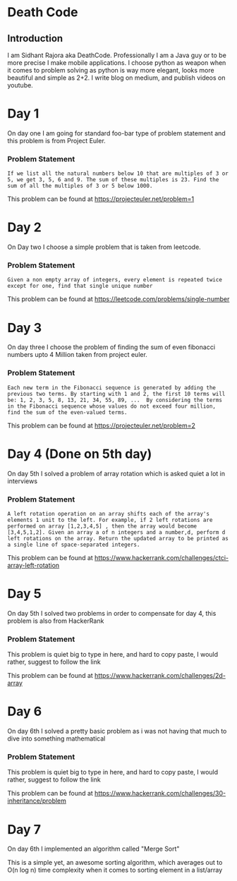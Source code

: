 # Death Code

## Introduction
I am Sidhant Rajora aka DeathCode. Professionally I am a Java guy or to be more precise I make mobile applications. I choose python as weapon when it comes to problem solving
as python is way more elegant, looks more beautiful and simple as 2+2.
I write blog on medium, and publish videos on youtube.

# Day 1
On day one I am going for standard foo-bar type of problem statement and this problem is from Project Euler.

### Problem Statement
`If we list all the natural numbers below 10 that are multiples of 3 or 5, we get 3, 5, 6 and 9. The sum of these multiples is 23. Find the sum of all the multiples of 3 or 5 below 1000.`

This problem can be found at https://projecteuler.net/problem=1

# Day 2
On Day two I choose a simple problem that is taken from leetcode.

### Problem Statement
`Given a non empty array of integers, every element is repeated twice except for one, find that single unique number`

This problem can be found at https://leetcode.com/problems/single-number


# Day 3
On day three I choose the problem of finding the sum of even fibonacci numbers upto 4 Million taken from project euler.

### Problem Statement
`Each new term in the Fibonacci sequence is generated by adding the previous two terms. By starting with 1 and 2, the first 10 terms will be:
1, 2, 3, 5, 8, 13, 21, 34, 55, 89, ... 
By considering the terms in the Fibonacci sequence whose values do not exceed four million, find the sum of the even-valued terms.`

This problem can be found at https://projecteuler.net/problem=2


# Day 4 (Done on 5th day)

On day 5th I solved a problem of array rotation which is asked quiet a lot in interviews

### Problem Statement
`A left rotation operation on an array shifts each of the array's elements 1 unit to the left. For example, if 2 left rotations are performed on array [1,2,3,4,5] , then the array would become [3,4,5,1,2].
Given an array a of n integers and a number,d, perform d left rotations on the array. Return the updated array to be printed as a single line of space-separated integers.`

This problem can be found at https://www.hackerrank.com/challenges/ctci-array-left-rotation


# Day 5 
On day 5th I solved two problems in order to compensate for day 4, this problem is also from HackerRank

### Problem Statement
This problem is quiet big to type in here, and hard to copy paste, I would rather, suggest to follow the link


This problem can be found at https://www.hackerrank.com/challenges/2d-array


# Day 6
On day 6th I solved a pretty basic problem as i was not having that much to dive into something mathematical


### Problem Statement
This problem is quiet big to type in here, and hard to copy paste, I would rather, suggest to follow the link


This problem can be found at https://www.hackerrank.com/challenges/30-inheritance/problem

# Day 7
On day 6th I implemented an algorithm called "Merge Sort"


This  is a simple yet, an awesome sorting algorithm, which averages out to O(n log n) time complexity when it comes
to sorting element in a list/array